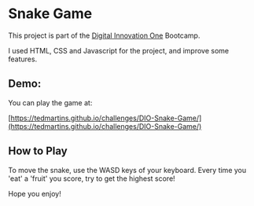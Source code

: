 # Snake Game

This project is part of the [Digital Innovation One](https://digitalinnovation.one) Bootcamp.

I used HTML, CSS and Javascript for the project, and improve some features.

## Demo:

You can play the game at:

[https://tedmartins.github.io/challenges/DIO-Snake-Game/](https://tedmartins.github.io/challenges/DIO-Snake-Game/)

## How to Play

To move the snake, use the WASD keys of your keyboard. Every time you 'eat' a 'fruit' you score, try to get the highest score!

Hope you enjoy!